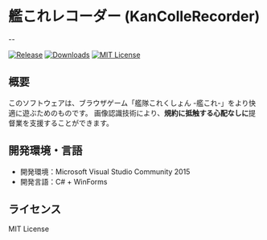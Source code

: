 # 艦これレコーダー (KanColleRecorder)
--

[![Release](https://img.shields.io/github/release/YSRKEN/KanColleRecorder.svg?style=flat-square)](https://github.com/YSRKEN/KanColleRecorder/releases/latest)
[![Downloads](https://img.shields.io/github/downloads/YSRKEN/KanColleRecorder/latest/total.svg?style=flat-square)](https://github.com/YSRKEN/KanColleRecorder/releases/latest)
[![MIT License](http://img.shields.io/badge/license-MIT-blue.svg?style=flat)](https://github.com/YSRKEN/KanColleRecorder/blob/master/LICENSE)

## 概要
このソフトウェアは、ブラウザゲーム「艦隊これくしょん -艦これ-」をより快適に遊ぶためのものです。
画像認識技術により、**規約に抵触する心配なしに**提督業を支援することができます。

## 開発環境・言語
- 開発環境：Microsoft Visual Studio Community 2015
- 開発言語：C# + WinForms

## ライセンス
MIT License
